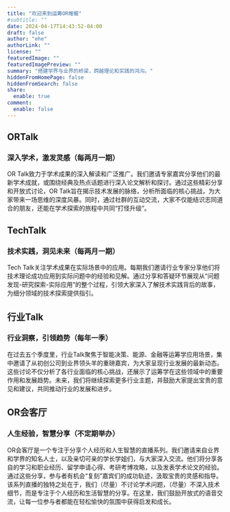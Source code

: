 ```yaml
---
title: "欢迎来到运筹OR帷幄"
#subtitle: ""
date: 2024-04-17T14:43:52-04:00
draft: false
author: "ehe"
authorLink: ""
license: ""
featuredImage: ""
featuredImagePreview: ""
summary: "搭建学界与业界的桥梁，跨越理论和实践的鸿沟。"
hiddenFromHomePage: false
hiddenFromSearch: false
share:
  enable: true
comment:
  enable: false
---
```


## ORTalk
### 深入学术，激发灵感（每两月一期）
OR Talk致力于学术成果的深入解读和广泛推广。我们邀请专家嘉宾分享他们的最新学术成就，或围绕经典及热点话题进行深入论文解析和探讨。通过这些精彩分享和开放式讨论，OR Talk旨在揭示技术发展的脉络，分析所面临的核心挑战，为大家带来一场思维的深度风暴。同时，通过社群的互动交流，大家不仅能结识志同道合的朋友，还能在学术探索的旅程中共同“打怪升级”。

## TechTalk
### 技术实践，洞见未来（每两月一期）
Tech Talk关注学术成果在实际场景中的应用。每期我们邀请行业专家分享他们将技术理论成功应用到实际问题中的经验和见解。通过分享和答疑环节展现从“问题发现-研究探索-实际应用”的整个过程，引领大家深入了解技术实践背后的故事，为细分领域的技术探索提供指引。

## 行业Talk
### 行业洞察，引领趋势（每年一季）
在过去五个季度里，行业Talk聚焦于智能决策、能源、金融等运筹学应用场景，集中邀请了从初创公司到业界领头羊的重磅嘉宾，为大家呈现行业发展的最新动态。这些讨论不仅分析了各行业面临的核心挑战，还展示了运筹学在这些领域中的重要作用和发展趋势。未来，我们将继续探索更多行业主题，并鼓励大家提出宝贵的意见和建议，共同推动行业的发展和进步。

## OR会客厅
### 人生经验，智慧分享（不定期举办）
OR会客厅是一个专注于分享个人经历和人生智慧的直播系列。我们邀请来自业界和学界的知名人士，以及亲切可亲的学长学姐们，与大家深入交流。他们将分享各自的学习和职业经历、留学申请心得、考研考博攻略，以及发表学术论文的经验。通过这些分享，参与者有机会“复刻”嘉宾们的成功轨迹，汲取宝贵的灵感和指导。
该系列直播的独特之处在于，我们（尽量）不讨论学术问题，（尽量）不深入技术细节，而是专注于个人经历和生活智慧的分享。在这里，我们鼓励开放式的语音交流，让每一位参与者都能在轻松愉快的氛围中获得启发和成长。